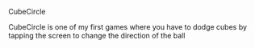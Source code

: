 CubeCircle

CubeCircle is one of my first games where you have to dodge cubes by tapping the screen to change the direction of the ball
